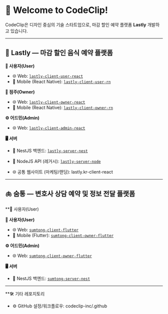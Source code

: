 # 👋 Welcome to CodeClip!

CodeClip은 디자인 중심의 기술 스타트업으로, 마감 할인 예약 플랫폼 **Lastly** 개발하고 있습니다.

---

## 🥡 Lastly — 마감 할인 음식 예약 플랫폼

**🔹 사용자(User)**  
- 🌐 Web: [`lastly-client-user-react`](https://github.com/codeclip-inc/lastly-client-user-react)  
- 📱 Mobile (React Native): [`lastly-client-user-rn`](https://github.com/codeclip-inc/lastly-client-user-rn)

**🔸 점주(Owner)**  
- 🌐 Web: [`lastly-client-owner-react`](https://github.com/codeclip-inc/lastly-client-owner-react)  
- 📱 Mobile (React Native): [`lastly-client-owner-rn`](https://github.com/codeclip-inc/lastly-client-owner-rn)

**⚙️ 어드민(Admin)**  
- 🌐 Web: [`lastly-client-admin-react`](https://github.com/codeclip-inc/lastly-client-admin-react)

**🖥️ 서버**  
- 🦋 NestJS 백엔드: [`lastly-server-nest`](https://github.com/codeclip-inc/lastly-server-nest)  
- 🧩 NodeJS API (레거시): [`lastly-server-node`](https://github.com/codeclip-inc/lastly-server-node)

- 🌐 공통 웹사이트 (마케팅/랜딩): lastly.kr-client-react

---


## 🫁 숨통 — 변호사 상담 예약 및 정보 전달 플랫폼

**🔹 사용자(User)

**🔹 사용자(User)**  
- 🌐 Web: [`sumtong-client-flutter`](https://github.com/codeclip-inc/sumtong-client-flutter)  
- 📱 Mobile (Flutter): [`sumtong-client-owner-flutter`](https://github.com/codeclip-inc/sumtong-client-owner-flutter)

**⚙️ 어드민(Admin)**  
- 🌐 Web: [`sumtong-client-owner-flutter`](https://github.com/codeclip-inc/sumtong-client-owner-flutter)  

**🖥️ 서버**  
- 🦋 NestJS 백엔드: [`sumtong-server-nest`](https://github.com/codeclip-inc/sumtong-server-nest)  


---


**🛠️ 기타 레포지토리

- ⚙️ GitHub 설정/워크플로우: codeclip-inc/.github
